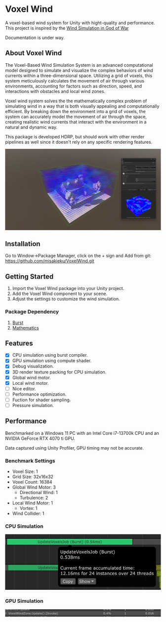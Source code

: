 # Voxel Wind
A voxel-based wind system for Unity with hight-quality and performance. This project is inspired by the [Wind Simulation in God of War](https://youtu.be/dDgyBKkSf7A?si=sw-8u-IgqSBL8KIn)

Documentation is under way.

## About Voxel Wind
The Voxel-Based Wind Simulation System is an advanced computational model designed to simulate and visualize the complex behaviors of wind currents within a three-dimensional space. Utilizing a grid of voxels, this system meticulously calculates the movement of air through various environments, accounting for factors such as direction, speed, and interactions with obstacles and local wind zones.

Voxel wind system solves the the mathematically complex problem of simulating wind in a way that is both visually appealing and computationally efficient. By breaking down the environment into a grid of voxels, the system can accurately model the movement of air through the space, creating realistic wind currents that interact with the environment in a natural and dynamic way.

This package is developed HDRP, but should work with other render pipelines as well since it doesn't rely on any specific rendering features.

![Preview](Documentation~/Image/Preview.png)

## Installation
Go to Window->Package Manager, click on the + sign and Add from git: https://github.com/misakieku/VoxelWind.git

## Getting Started
1. Import the Voxel Wind package into your Unity project.
2. Add the Voxel Wind component to your scene.
3. Adjust the settings to customize the wind simulation.

### Package Dependency
1. [Burst](https://docs.unity3d.com/Packages/com.unity.burst@1.8/manual/index.html)
2. [Mathematics](https://docs.unity3d.com/Packages/com.unity.mathematics@1.3/manual/index.html)

## Features
- [X] CPU simulation using burst compiler.
- [X] GPU simulation using compute shader.
- [X] Debug visualization.
- [X] 3D render texture packing for CPU simulation.
- [X] Global wind motor.
- [X] Local wind motor.
- [ ] Nice editor.
- [ ] Performance optimization.
- [ ] Fuction for shader sampling.
- [ ] Pressure simulation.

## Performance
Benchmarked on a Windows 11 PC with an Intel Core i7-13700k CPU and an NVIDIA GeForce RTX 4070 ti GPU.

Data captured using Unity Profiler, GPU timing may not be accurate.

### Benchmark Settings
- Voxel Size: 1
- Grid Size: 32x16x32
- Voxel Count: 16384
- Global Wind Motor: 3
    - Directional Wind: 1
    - Turbulence: 2
- Local Wind Motor: 1
    - Vortex: 1
- Wind Collider: 1

### CPU Simulation
![CPUPerformance](Documentation~/Image/CPU-Performance.png)

### GPU Simulation
![GPUPerformance](Documentation~/Image/GPU-Performance.png)